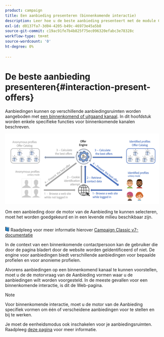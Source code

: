 ```yaml
---
product: campaign
title: Een aanbieding presenteren (binnenkomende interactie)
description: Leer hoe u de beste aanbieding presenteert met de module Campagne Interaction
exl-id: d0137fa7-3d04-4205-b49c-46973e45a5b8
source-git-commit: c19ac91fe7b4b825f75ec096320efabc3e78328c
workflow-type: tm+mt
source-wordcount: '0'
ht-degree: 0%

---
```


# De beste aanbieding presenteren{#interaction-present-offers}

Aanbiedingen kunnen op verschillende aanbiedingsruimten worden aangeboden met [een binnenkomend of uitgaand kanaal](interaction-architecture.md#interaction-types). In dit hoofdstuk worden enkele specifieke functies voor binnenkomende kanalen beschreven.

![](assets/inbound-interactions.png)

Om een aanbieding door de motor van de Aanbieding te kunnen selecteren, moet het worden goedgekeurd en in een levende milieu beschikbaar zijn.

![](../assets/do-not-localize/book.png) Raadpleeg voor meer informatie hierover [Campaign Classic v7-documentatie](https://experienceleague.adobe.com/docs/campaign-classic/using/managing-offers/managing-an-offer-catalog/approving-and-activating-an-offer.html?lang=en#approving-offer-content)

In de context van een binnenkomende contactpersoon kan de gebruiker die door de pagina bladert door de website worden geïdentificeerd of niet. De engine voor aanbiedingen biedt verschillende aanbiedingen voor bepaalde profielen en voor anonieme profielen.

Alvorens aanbiedingen op een binnenkomend kanaal te kunnen voorstellen, moet u de de motorvraag van de Aanbieding vormen waar u de aanbiedingen wilt worden voorgesteld. In de meeste gevallen voor een binnenkomende interactie, is dit de Web-pagina.

>[!NOTE]
>
>Voor binnenkomende interactie, moet u de motor van de Aanbieding specifiek vormen om één of verscheidene aanbiedingen voor te stellen en bij te werken.
>
>Je moet de eenheidsmodus ook inschakelen voor je aanbiedingsruimten. Raadpleeg [deze pagina](interaction-offer-spaces.md) voor meer informatie.
